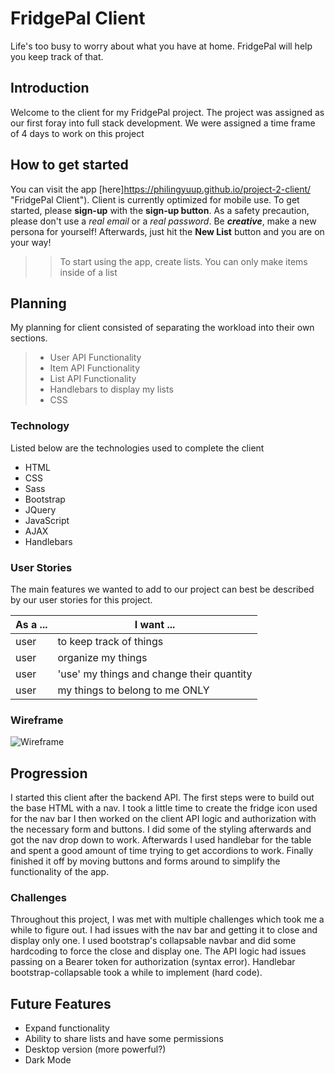 # FridgePal Client
Life's too busy to worry about what you have at home. FridgePal will help you keep track of that.

## Introduction
Welcome to the client for my FridgePal project. The project was assigned as our first foray into full stack development. We were assigned a time frame of 4 days to work on this project

## How to get started
You can visit the app [here]https://philingyuup.github.io/project-2-client/ "FridgePal Client"). Client is currently optimized for mobile use.
To get started, please **sign-up** with the **sign-up button**. As a safety precaution, please don't use a *real email* or a *real password*. Be _**creative**_, make a new persona for yourself! Afterwards, just hit the **New List** button and you are on your way!

>>To start using the app, create lists. You can only make items inside of a list

## Planning
My planning for client consisted of separating the workload into their own
sections.

>
> - User API Functionality
> - Item API Functionality
> - List API Functionality
> - Handlebars to display my lists
> - CSS
>

### Technology
Listed below are the technologies used to complete the client

- HTML
- CSS
- Sass
- Bootstrap
- JQuery
- JavaScript
- AJAX
- Handlebars

### User Stories
The main features we wanted to add to our project can best be described by our
user stories for this project.

| As a ... | I want ... |
| -------- | ------------- |
| user   | to keep track of things |
| user   | organize my things |
| user   | 'use' my things and change their quantity |
| user   | my things to belong to me ONLY |

### Wireframe


![Wireframe]('/public/Project-2-Wireframe.jpg' "FridgePal Client Wireframe")

## Progression
I started this client after the backend API. The first steps were to build out the base HTML with a nav. I took a little time to create the fridge icon used for the nav bar I then worked on the client API logic and authorization with the necessary form and buttons. I did some of the styling afterwards and got the nav drop down to work. Afterwards I used handlebar for the table and spent a good amount of time trying to get accordions to work. Finally finished it off by moving buttons and forms around to simplify the functionality of the app.

### Challenges
Throughout this project, I was met with multiple challenges which took me a while to figure out. I had issues with the nav bar and getting it to close and display only one. I used bootstrap's collapsable navbar and did some hardcoding to force the close and display one. The API logic had issues passing on a Bearer token for authorization (syntax error). Handlebar bootstrap-collapsable took a while to implement (hard code).


## Future Features
- Expand functionality
- Ability to share lists and have some permissions
- Desktop version (more powerful?)
- Dark Mode
